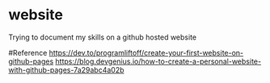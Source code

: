 # website
Trying to document my skills on a github hosted website



#Reference
https://dev.to/programliftoff/create-your-first-website-on-github-pages
https://blog.devgenius.io/how-to-create-a-personal-website-with-github-pages-7a29abc4a02b

